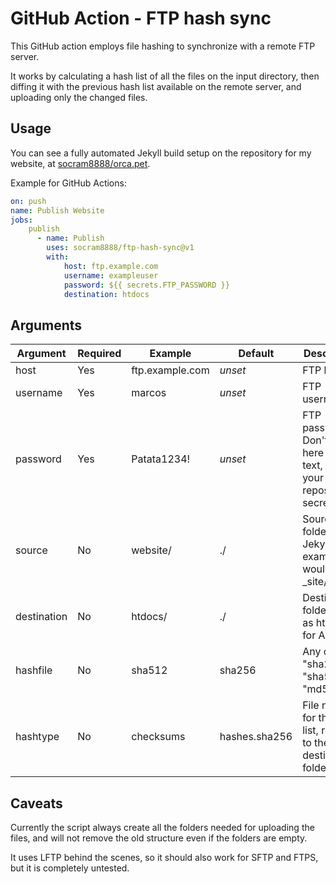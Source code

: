 GitHub Action - FTP hash sync
=============================

This GitHub action employs file hashing to synchronize with a remote FTP server.

It works by calculating a hash list of all the files on the input directory, then diffing it with the previous hash list available on the remote server, and uploading only the changed files.

Usage
-----

You can see a fully automated Jekyll build setup on the repository for my website, at [socram8888/orca.pet](https://github.com/socram8888/orca.pet/blob/master/.github/workflows/main.yml).

Example for GitHub Actions:

```yml
on: push
name: Publish Website
jobs:
	publish
	  - name: Publish
		uses: socram8888/ftp-hash-sync@v1
		with:
			host: ftp.example.com
			username: exampleuser
			password: ${{ secrets.FTP_PASSWORD }}
			destination: htdocs
```

Arguments
---------

| Argument    | Required | Example         | Default       | Description                                                                    |
|-------------|----------|-----------------|---------------|--------------------------------------------------------------------------------|
| host        |   Yes    | ftp.example.com | _unset_       | FTP host                                                                       |
| username    |   Yes    | marcos          | _unset_       | FTP username                                                                   |
| password    |   Yes    | Patata1234!     | _unset_       | FTP password. Don't put it here in plain text, use your repositories' secrets! |
| source      |    No    | website/        | ./            | Source folder. For Jekyll, for example, it would be _site/                     |
| destination |    No    | htdocs/         | ./            | Destination folder, such as htdocs for Apache.                                 |
| hashfile    |    No    | sha512          | sha256        | Any of "sha256", "sha512" or "md5".                                            |
| hashtype    |    No    | checksums       | hashes.sha256 | File name for the hash list, relative to the destination folder.               |

Caveats
-------

Currently the script always create all the folders needed for uploading the files, and will not remove the old structure even if the folders are empty.

It uses LFTP behind the scenes, so it should also work for SFTP and FTPS, but it is completely untested.
